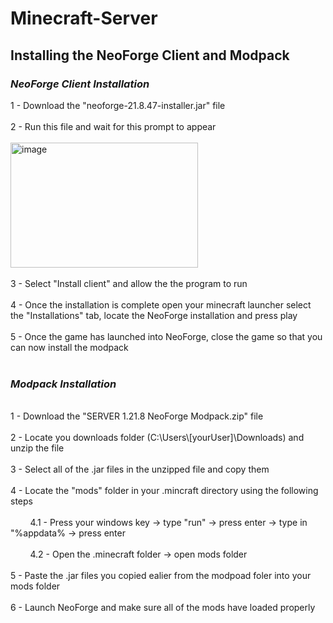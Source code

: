 # Minecraft-Server

## Installing the NeoForge Client and Modpack

### **_NeoForge Client Installation_**

1 - Download the "neoforge-21.8.47-installer.jar" file<br>
<br>
2 - Run this file and wait for this prompt to appear<br>
<br>
<img width="300" height="200" alt="image" src="https://github.com/user-attachments/assets/9c65fd39-3854-4d3d-8828-06ab4faced0f" /><br>
<br>
3 - Select "Install client" and allow the the program to run<br>
<br>
4 - Once the installation is complete open your minecraft launcher select the "Installations" tab, locate the NeoForge installation and press play<br>
<br>
5 - Once the game has launched into NeoForge, close the game so that you can now install the modpack<br>
<br>
### **_Modpack Installation_**<br>
<br>
1 - Download the "SERVER 1.21.8 NeoForge Modpack.zip" file<br>
<br>
2 - Locate you downloads folder (C:\Users\[yourUser]\Downloads) and unzip the file<br>
<br>
3 - Select all of the .jar files in the unzipped file and copy them<br>
<br>
4 - Locate the "mods" folder in your .mincraft directory using the following steps<br>
<br>
&nbsp;&nbsp;&nbsp;&nbsp;&nbsp;&nbsp;&nbsp;&nbsp;4.1 - Press your windows key -> type "run" -> press enter -> type in "%appdata% -> press enter<br>
  <br>
&nbsp;&nbsp;&nbsp;&nbsp;&nbsp;&nbsp;&nbsp;&nbsp;4.2 - Open the .minecraft folder -> open mods folder<br>
<br>
5 - Paste the .jar files you copied ealier from the modpoad foler into your mods folder<br>
<br>
6 - Launch NeoForge and make sure all of the mods have loaded properly
